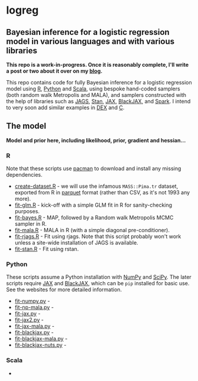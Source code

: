 # logreg

## Bayesian inference for a logistic regression model in various languages and with various libraries

**This repo is a work-in-progress. Once it is reasonably complete, I'll write a post or two about it over on my [blog](https://darrenjw.wordpress.com/).**

This repo contains code for fully Bayesian inference for a logistic regression model using [R](https://www.r-project.org/), [Python](https://www.python.org/) and [Scala](https://www.scala-lang.org/), using bespoke hand-coded samplers (both random walk Metropolis and MALA), and samplers constructed with the help of libraries such as [JAGS](https://sourceforge.net/projects/mcmc-jags/), [Stan](https://mc-stan.org/), [JAX](https://jax.readthedocs.io/), [BlackJAX](https://blackjax-devs.github.io/blackjax/), and [Spark](https://spark.apache.org/). I intend to very soon add similar examples in [DEX](https://github.com/google-research/dex-lang) and [C](https://en.wikipedia.org/wiki/C_(programming_language)).

## The model

**Model and prior here, including likelihood, prior, gradient and hessian...**

### R

Note that these scripts use [pacman](https://cran.r-project.org/web/packages/pacman/) to download and install any missing dependencies.

* [create-dataset.R](R/create-dataset.R) - we will use the infamous `MASS::Pima.tr` dataset, exported from R in [parquet](https://parquet.apache.org/) format (rather than CSV, as it's not 1993 any more).
* [fit-glm.R](R/fit-glm.R) - kick-off with a simple GLM fit in R for sanity-checking purposes.
* [fit-bayes.R](R/fit-bayes.R) - MAP, followed by a Random walk Metropolis MCMC sampler in R.
* [fit-mala.R](R/fit-mala.R) - MALA in R (with a simple diagonal pre-conditioner).
* [fit-rjags.R](R/fit-rjags.R) - Fit using rjags. Note that this script probably won't work unless a site-wide installation of JAGS is available. 
* [fit-stan.R](R/fit-rstan.R) - Fit using rstan.

### Python

These scripts assume a Python installation with [NumPy](https://numpy.org/) and [SciPy](https://scipy.org/). The later scripts require [JAX](https://jax.readthedocs.io/) and [BlackJAX](https://blackjax-devs.github.io/blackjax/), which can be `pip` installed for basic use. See the websites for more detailed information.

* [fit-numpy.py](Python/fit-numpy.py) - 
* [fit-np-mala.py](Python/fit-np-mala.py) - 
* [fit-jax.py](Python/fit-jax.py) - 
* [fit-jax2.py](Python/fit-jax2.py) - 
* [fit-jax-mala.py](Python/fit-jax-mala.py) - 
* [fit-blackjax.py](Python/fit-blackjax.py) - 
* [fit-blackjax-mala.py](Python/fit-blackjax-mala.py) - 
* [fit-blackjax-nuts.py](Python/fit-blackjax-nuts.py) - 

### Scala

* 

